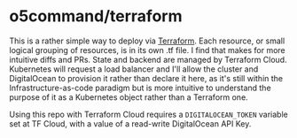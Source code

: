 # o5command/terraform

This is a rather simple way to deploy via [Terraform](https://terraform.io). Each resource, or small logical grouping of resources, is in its own .tf file. I find that makes for more intuitive diffs and PRs. State and backend are managed by Terraform Cloud. Kubernetes will request a load balancer and I'll allow the cluster and DigitalOcean to provision it rather than declare it here, as it's still within the Infrastructure-as-code paradigm but is more intuitive to understand the purpose of it as a Kubernetes object rather than a Terraform one.

Using this repo with Terraform Cloud requires a `DIGITALOCEAN_TOKEN` variable set at TF Cloud, with a value of a read-write DigitalOcean API Key.